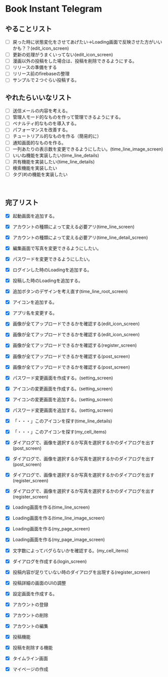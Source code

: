 # Book Instant Telegram

## やることリスト

- [ ] 戻った時に状態変化をさせてあげたい→Loading画面で反映させた方がいいかも？？(edit_icon_screen)
- [ ] 更新の処理がうまくいってない(edit_icon_screen)
- [ ] 漫画以外の投稿をした場合は、投稿を削除できるようにする。
- [ ] リリースの準備をする
- [ ] リリース前のfirebaseの整理
- [ ] サンプルで２つぐらい投稿する。

## やれたらいいなリスト
- [ ] 送信メールの内容を考える。
- [ ] 管理人モード的なものを作って管理できるようにする。
- [ ] ペナルティ的なものを導入する。
- [ ] パフォーマンスを改善する。 
- [ ] チュートリアル的なものを作る（簡易的に）
- [ ] 通知画面的なものを作る。
- [ ] 一列あたりの表示数を変更できるようにしたい。(time_line_image_screen)
- [ ] いいね機能を実装したい(time_line_details)
- [ ] 共有機能を実装したい(time_line_details)
- [ ] 検索機能を実装したい
- [ ] タグ(#)の機能を実装したい

　
## 完了リスト
- [x] 起動画面を追加する。
- [x] アカウントの種類によって変える必要アリ(time_line_screen)
- [x] アカウントの種類によって変える必要アリ(time_line_detail_screen)
- [x] 編集画面で写真を変更できるようにしたい。
- [x] パスワードを変更できるようにしたい。
- [x] ログインした時のLoadingを追加する。
- [x] 投稿した時のLoadingを追加する。
- [x] 追加ボタンのデザインを考え直す(time_line_root_screen)
- [x] アイコンを追加する。
- [x] アプリ名を変更する。
- [x] 画像が全てアップロードできるかを確認する(edit_icon_screen)
- [x] 画像が全てアップロードできるかを確認する(edit_icon_screen)
- [x] 画像が全てアップロードできるかを確認する(register_screen)
- [x] 画像が全てアップロードできるかを確認する(post_screen)
- [x] 画像が全てアップロードできるかを確認する(post_screen)
- [x] パスワード変更画面を作成する。(setting_screen)
- [x] アイコンの変更画面を作成する。(setting_screen)
- [x] アイコンの変更画面を追加する。(setting_screen)
- [x] パスワード変更画面を追加する。(setting_screen)
- [x] 「・・・」このアイコンを探す(time_line_details)
- [x] 「・・・」このアイコンを探す(my_cell_items)
- [x] ダイアログで、画像を選択するか写真を選択するかのダイアログを出す(post_screen)
- [x] ダイアログで、画像を選択するか写真を選択するかのダイアログを出す(post_screen)
- [x] ダイアログで、画像を選択するか写真を選択するかのダイアログを出す(register_screen)
- [x] ダイアログで、画像を選択するか写真を選択するかのダイアログを出す(register_screen)
- [x] Loading画面を作る(time_line_screen)
- [x] Loading画面を作る(time_line_image_screen)
- [x] Loading画面を作る(my_page_screen)
- [x] Loading画面を作る(my_page_image_screen)
- [x] 文字数によってバグらないかを確認する。(my_cell_items)
- [x] ダイアログを作成する(login_screen)
- [x] 投稿内容が足りていない時のダイアログを出現する(register_screen)
- [x] 投稿詳細の画面のUIの調整
- [x] 設定画面を作成する。
- [x] アカウントの登録
- [x] アカウントの削除
- [x] アカウントの編集
- [x] 投稿機能
- [x] 投稿を削除する機能
- [x] タイムライン画面
- [x] マイページの作成


